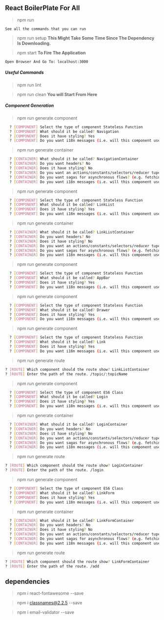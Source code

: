 ## React BoilerPlate For All

> npm run

`See all the commands that you can run`

> npm run setup **This Might Take Some Time Since The Dependency Is Downloading.**

> npm start **To Fire The Application**

`Open Browser And Go To: localhost:3000`

##### Useful Commands

> npm run lint

> npm run clean **You will Start From Here**

##### Component Generation

> npm run generate component

```sh
  ? [COMPONENT] Select the type of component Stateless Function
  ? [COMPONENT] What should it be called? Navigation
  ? [COMPONENT] Does it have styling? Yes
  ? [COMPONENT] Do you want i18n messages (i.e. will this component use text)? No
```

> npm run generate container

```sh
  ? [CONTAINER] What should it be called? NavigationContainer
  ? [CONTAINER] Do you want headers? No
  ? [CONTAINER] Does it have styling? No
  ? [CONTAINER] Do you want an actions/constants/selectors/reducer tupel for this container? Yes
  ? [CONTAINER] Do you want sagas for asynchronous flows? (e.g. fetching data) Yes
  ? [CONTAINER] Do you want i18n messages (i.e. will this component use text)? No
```

> npm run generate component

```sh
  ? [COMPONENT] Select the type of component Stateless Function
  ? [COMPONENT] What should it be called? LinkList
  ? [COMPONENT] Does it have styling? Yes
  ? [COMPONENT] Do you want i18n messages (i.e. will this component use text)? No
```

> npm run generate container

```sh
  ? [CONTAINER] What should it be called? LinkListContainer
  ? [CONTAINER] Do you want headers? No
  ? [CONTAINER] Does it have styling? No
  ? [CONTAINER] Do you want an actions/constants/selectors/reducer tupel for this container? Yes
  ? [CONTAINER] Do you want sagas for asynchronous flows? (e.g. fetching data) Yes
  ? [CONTAINER] Do you want i18n messages (i.e. will this component use text)? No
```

> npm run generate component

```sh
  ? [COMPONENT] Select the type of component Stateless Function
  ? [COMPONENT] What should it be called? AppBar
  ? [COMPONENT] Does it have styling? Yes
  ? [COMPONENT] Do you want i18n messages (i.e. will this component use text)? No
```

> npm run generate component

```sh
  ? [COMPONENT] Select the type of component Stateless Function
  ? [COMPONENT] What should it be called? Drawer
  ? [COMPONENT] Does it have styling? Yes
  ? [COMPONENT] Do you want i18n messages (i.e. will this component use text)? No
```

> npm run generate component

```sh
  ? [COMPONENT] Select the type of component Stateless Function
  ? [COMPONENT] What should it be called? Link
  ? [COMPONENT] Does it have styling? Yes
  ? [COMPONENT] Do you want i18n messages (i.e. will this component use text)? No
```

> npm run generate route

```sh
? [ROUTE] Which component should the route show? LinkListContainer
? [ROUTE] Enter the path of the route. /topic/:topicName
```

> npm run generate component

```sh
  ? [COMPONENT] Select the type of component ES6 Class
  ? [COMPONENT] What should it be called? Login
  ? [COMPONENT] Does it have styling? Yes
  ? [COMPONENT] Do you want i18n messages (i.e. will this component use text)? No
```

> npm run generate container

```sh
  ? [CONTAINER] What should it be called? LoginContainer
  ? [CONTAINER] Do you want headers? No
  ? [CONTAINER] Does it have styling? No
  ? [CONTAINER] Do you want an actions/constants/selectors/reducer tupel for this container? Yes
  ? [CONTAINER] Do you want sagas for asynchronous flows? (e.g. fetching data) Yes
  ? [CONTAINER] Do you want i18n messages (i.e. will this component use text)? No
```

> npm run generate route

```sh
? [ROUTE] Which component should the route show? LoginContainer
? [ROUTE] Enter the path of the route. /login
```

> npm run generate component

```sh
  ? [COMPONENT] Select the type of component ES6 Class
  ? [COMPONENT] What should it be called? LinkForm
  ? [COMPONENT] Does it have styling? Yes
  ? [COMPONENT] Do you want i18n messages (i.e. will this component use text)? No
```

> npm run generate container

```sh
  ? [CONTAINER] What should it be called? LinkFormContainer
  ? [CONTAINER] Do you want headers? No
  ? [CONTAINER] Does it have styling? No
  ? [CONTAINER] Do you want an actions/constants/selectors/reducer tupel for this container? Yes
  ? [CONTAINER] Do you want sagas for asynchronous flows? (e.g. fetching data) Yes
  ? [CONTAINER] Do you want i18n messages (i.e. will this component use text)? No
```

> npm run generate route

```sh
? [ROUTE] Which component should the route show? LinkFormContainer
? [ROUTE] Enter the path of the route. /add
```


## dependencies

> npm i react-fontawesome --save

> npm i classnames@2.2.5 --save

> npm i email-validator --save